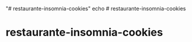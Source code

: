 "# restaurante-insomnia-cookies" 
echo # restaurante-insomnia-cookies
# restaurante-insomnia-cookies
